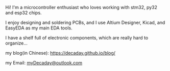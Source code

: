 Hi! I'm a microcontroller enthusiast who loves working with stm32, py32 and esp32 chips.

I enjoy designing and soldering PCBs, and I use Altium Designer, Kicad, and EasyEDA as my main EDA tools.

I have a shelf full of electronic components, which are really hard to organize...

my blog(in Chinese): https://decaday.github.io/blog/

my Email: myDecaday@outlook.com
